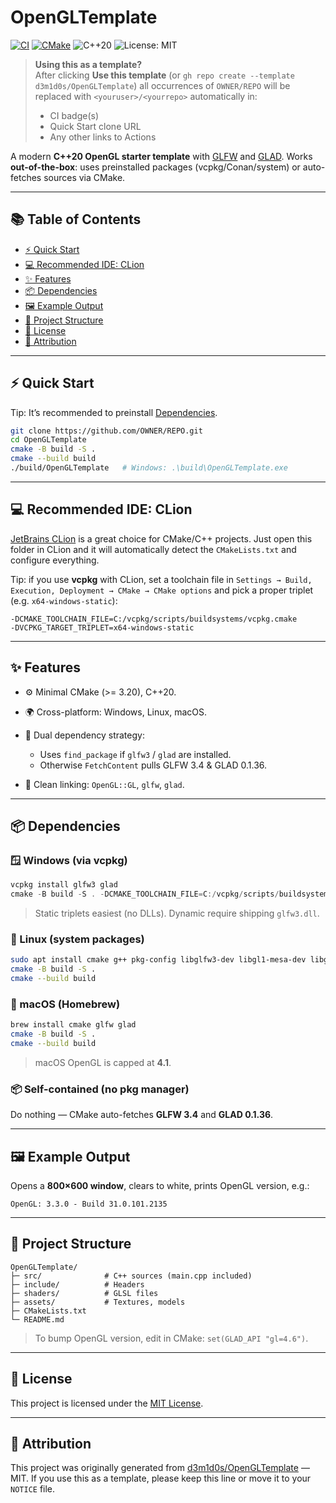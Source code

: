 # OpenGLTemplate

[![CI](https://github.com/OWNER/REPO/actions/workflows/cmake-multi-platform.yml/badge.svg?branch=main)](https://github.com/OWNER/REPO/actions/workflows/cmake-multi-platform.yml)
[![CMake](https://github.com/d3m1d0s/OpenGLTemplate/actions/workflows/cmake-multi-platform.yml/badge.svg?branch=main)](https://github.com/d3m1d0s/OpenGLTemplate/actions/workflows/cmake-multi-platform.yml)
![C++20](https://img.shields.io/badge/C%2B%2B-20-blue.svg)
![License: MIT](https://img.shields.io/badge/License-MIT-green.svg)

> **Using this as a template?**  
> After clicking **Use this template** (or `gh repo create --template d3m1d0s/OpenGLTemplate`) all occurrences of `OWNER/REPO` will be replaced with `<youruser>/<yourrepo>` automatically in:
> - CI badge(s)
> - Quick Start clone URL
> - Any other links to Actions

A modern **C++20 OpenGL starter template** with [GLFW](https://www.glfw.org/) and [GLAD](https://glad.dav1d.de/).
Works **out-of-the-box**: uses preinstalled packages (vcpkg/Conan/system) or auto-fetches sources via CMake.

---

## 📚 Table of Contents
- [⚡ Quick Start](#-quick-start)
- [💻 Recommended IDE: CLion](#-recommended-ide-clion)
- [✨ Features](#-features)
- [📦 Dependencies](#-dependencies)
- [🖼️ Example Output](#-example-output)
- [📂 Project Structure](#-project-structure)
- [📜 License](#-license)
- [🙌 Attribution](#-attribution)

---

## ⚡ Quick Start
Tip: It’s recommended to preinstall [Dependencies](#-dependencies).


```bash
git clone https://github.com/OWNER/REPO.git
cd OpenGLTemplate
cmake -B build -S .
cmake --build build
./build/OpenGLTemplate   # Windows: .\build\OpenGLTemplate.exe
```

---

## 💻 Recommended IDE: CLion

[JetBrains CLion](https://www.jetbrains.com/clion/) is a great choice for CMake/C++ projects.
Just open this folder in CLion and it will automatically detect the `CMakeLists.txt` and configure everything.

Tip: if you use **vcpkg** with CLion, set a toolchain file in
`Settings → Build, Execution, Deployment → CMake → CMake options` and pick a proper triplet (e.g. `x64-windows-static`):

```
-DCMAKE_TOOLCHAIN_FILE=C:/vcpkg/scripts/buildsystems/vcpkg.cmake 
-DVCPKG_TARGET_TRIPLET=x64-windows-static
```

---

## ✨ Features

* ⚙️ Minimal CMake (>= 3.20), C++20.
* 🌍 Cross-platform: Windows, Linux, macOS.
* 🔀 Dual dependency strategy:

  * Uses `find_package` if `glfw3` / `glad` are installed.
  * Otherwise `FetchContent` pulls GLFW 3.4 & GLAD 0.1.36.
* 🔗 Clean linking: `OpenGL::GL`, `glfw`, `glad`.

---

## 📦 Dependencies

### 🪟 Windows (via vcpkg)

```powershell
vcpkg install glfw3 glad
cmake -B build -S . -DCMAKE_TOOLCHAIN_FILE=C:/vcpkg/scripts/buildsystems/vcpkg.cmake -DVCPKG_TARGET_TRIPLET=x64-windows-static
```

> Static triplets easiest (no DLLs). Dynamic require shipping `glfw3.dll`.

### 🐧 Linux (system packages)

```bash
sudo apt install cmake g++ pkg-config libglfw3-dev libgl1-mesa-dev libglad-dev
cmake -B build -S .
cmake --build build
```

### 🍏 macOS (Homebrew)

```bash
brew install cmake glfw glad
cmake -B build -S .
cmake --build build
```

> macOS OpenGL is capped at **4.1**.

### 📦 Self-contained (no pkg manager)

Do nothing — CMake auto-fetches **GLFW 3.4** and **GLAD 0.1.36**.

---

## 🖼️ Example Output

Opens a **800×600 window**, clears to white, prints OpenGL version, e.g.:

```
OpenGL: 3.3.0 - Build 31.0.101.2135
```

---

## 📂 Project Structure

```
OpenGLTemplate/
├─ src/              # C++ sources (main.cpp included)
├─ include/          # Headers
├─ shaders/          # GLSL files
├─ assets/           # Textures, models
├─ CMakeLists.txt
└─ README.md
```

> To bump OpenGL version, edit in CMake:
> `set(GLAD_API "gl=4.6")`.

---
## 📜 License

This project is licensed under the [MIT License](LICENSE).

---
## 🙌 Attribution

This project was originally generated from [d3m1d0s/OpenGLTemplate](https://github.com/d3m1d0s/OpenGLTemplate) — MIT.
If you use this as a template, please keep this line or move it to your `NOTICE` file.
